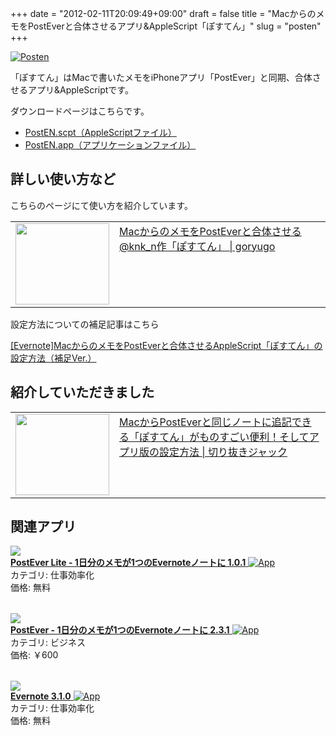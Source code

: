 +++
date = "2012-02-11T20:09:49+09:00"
draft = false
title = "MacからのメモをPostEverと合体させるアプリ&AppleScript「ぽすてん」"
slug = "posten"
+++

<div class="center"><a href="http://knk-n.com.s3-website-ap-northeast-1.amazonaws.com/images/2012/02/posten.png" title="Posten"><img src="http://knk-n.com.s3-website-ap-northeast-1.amazonaws.com/images/2012/02/posten.png" alt="Posten" title="posten.png" /></a></div>

「ぽすてん」はMacで書いたメモをiPhoneアプリ「PostEver」と同期、合体させるアプリ&AppleScriptです。

ダウンロードページはこちらです。
<ul>
<li>
<a href="http://knk-n.com.s3-website-ap-northeast-1.amazonaws.com/images/applescript/PostEN.scpt" target="_blank">PostEN.scpt（AppleScriptファイル）</a>
</li>
<li>
<a href="http://knk-n.com.s3-website-ap-northeast-1.amazonaws.com/images/applescript/PostEN.app.zip" target="_blank">PostEN.app（アプリケーションファイル）</a>
</li>
</ul>

<h2>詳しい使い方など</h2>
こちらのページにて使い方を紹介しています。
<table width="100%"><td valign="top" width="150"><a href="http://goryugo.com/20111130/knk_n_evernote/" target="_blank"><img border="0" src="http://capture.heartrails.com/150x130/shadow?http://goryugo.com/20111130/knk_n_evernote/"  width="150" height="130" /></a></td><td valign="top"><a  href="http://goryugo.com/20111130/knk_n_evernote/" target="_blank">MacからのメモをPostEverと合体させる @knk_n作「ぽすてん」 | goryugo</a><script type="text/javascript">var url="http://goryugo.com/20111130/knk_n_evernote/";</script><script src="http://api.b.st-hatena.com/entry.count?url=http://goryugo.com/20111130/knk_n_evernote/&callback=hatebTxt"></script></td></table>

設定方法についての補足記事はこちら
<p><a href="http://knk-n.com/2011/12/08/posten_setting_hosoku/" target="_blank">[Evernote]MacからのメモをPostEverと合体させるAppleScript「ぽすてん」の設定方法（補足Ver.）</a><script type="text/javascript">var url = "http://knk-n.com/2011/12/08/posten_setting_hosoku/";</script><script type="text/javascript">var url="http://knk-n.com/2011/12/08/posten_setting_hosoku/";</script><script src="http://api.b.st-hatena.com/entry.count?url=http://knk-n.com/2011/12/08/posten_setting_hosoku/&callback=hatebTxt"></script></p>

<h2>紹介していただきました</h2>
<table width="100%"><td valign="top" width="150"><a href="http://tamkai.com/blog/2011/12/05/658" target="_blank"><img border="0" src="http://capture.heartrails.com/150x130/shadow?http://tamkai.com/blog/2011/12/05/658"  width="150" height="130" /></a></td><td valign="top"><a  href="http://tamkai.com/blog/2011/12/05/658" target="_blank">MacからPostEverと同じノートに追記できる「ぽすてん」がものすごい便利！そしてアプリ版の設定方法 | 切り抜きジャック</a><script type="text/javascript">var url = "http://tamkai.com/blog/2011/12/05/658";</script><script type="text/javascript">var url="http://tamkai.com/blog/2011/12/05/658";</script><script src="http://api.b.st-hatena.com/entry.count?url=http://tamkai.com/blog/2011/12/05/658&callback=hatebTxt"></script></td></table>

<h2>関連アプリ</h2>
<table class="appstorehelper">
<a href="http://itunes.apple.com/jp/app/postever-lite-1ri-fennomemoga1tsunoevernotenotoni/id475299083?mt=8&uo=4" rel="nofollow" target="_blank"><img class="appstorehelper_appicn" src="http://a3.mzstatic.com/us/r1000/077/Purple/d8/d3/aa/mzl.zgcfxszb.png" /></a><div class="appstorehelper_text"><a href="http://itunes.apple.com/jp/app/postever-lite-1ri-fennomemoga1tsunoevernotenotoni/id475299083?mt=8&uo=4" rel="nofollow" target="_blank"><b>PostEver Lite - 1日分のメモが1つのEvernoteノートに 1.0.1</b> <img alt="App" src="http://ax.phobos.apple.com.edgesuite.net/ja_jp/images/web/linkmaker/badge_appstore-sm.gif" style="vertical-align: text-bottom;" /></b></a><br />カテゴリ: 仕事効率化<br />価格: 無料<br clear="all" /></div>
</table>

<table class="appstorehelper">
<a href="http://itunes.apple.com/jp/app/postever-1ri-fennomemoga1tsunoevernotenotoni/id422023962?mt=8&uo=4" rel="nofollow" target="_blank"><img class="appstorehelper_appicn" src="http://a2.mzstatic.com/us/r1000/064/Purple/4e/48/49/mzl.mgczjscq.png" /></a><div class="appstorehelper_text"><a href="http://itunes.apple.com/jp/app/postever-1ri-fennomemoga1tsunoevernotenotoni/id422023962?mt=8&uo=4" rel="nofollow" target="_blank"><b>PostEver - 1日分のメモが1つのEvernoteノートに 2.3.1</b> <img alt="App" src="http://ax.phobos.apple.com.edgesuite.net/ja_jp/images/web/linkmaker/badge_appstore-sm.gif" style="vertical-align: text-bottom;" /></b></a><br />カテゴリ: ビジネス<br />価格: &#65509;600<br clear="all" /></div>
</table>

<table class="appstorehelper">
<a href="http://itunes.apple.com/jp/app/evernote/id406056744?mt=12&uo=4" rel="nofollow" target="_blank"><img class="appstorehelper_appicn_mac" src="http://a4.mzstatic.com/us/r1000/075/Purple/v4/59/3e/44/593e443d-0942-9b3c-e53b-b8b3bf2d3a5b/Evernote.512x512-75.png" /><div class="appstorehelper_text"><b>Evernote 3.1.0</b> <img alt="App" src="http://ax.phobos.apple.com.edgesuite.net/ja_jp/images/web/linkmaker/badge_macappstore-sm.gif" style="vertical-align: text-bottom;" /></b></a><br />カテゴリ: 仕事効率化<br />価格: 無料<br clear="all" /></div>
</table>
